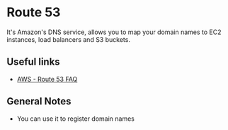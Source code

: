 # Route 53
It's Amazon's DNS service, allows you to map your domain names to EC2 instances, load balancers and S3 buckets.

## Useful links
- [AWS - Route 53 FAQ](https://aws.amazon.com/route53/faqs/)

## General Notes
- You can use it to register domain names